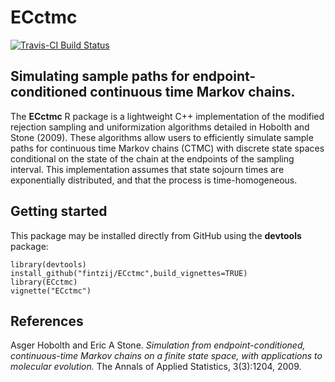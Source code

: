 # ECctmc
[![Travis-CI Build Status](https://travis-ci.org/fintzij/ECctmc.svg?branch=master)](https://travis-ci.org/fintzij/ECctmc)
## Simulating sample paths for endpoint-conditioned continuous time Markov chains.
The __ECctmc__ R package is a lightweight C++ implementation of the modified rejection sampling and uniformization algorithms detailed in Hobolth and Stone (2009). 
These algorithms allow users to efficiently simulate sample paths for continuous time Markov chains (CTMC) with discrete state spaces conditional on the state of the chain at the endpoints of the sampling interval. 
This implementation assumes that state sojourn times are exponentially distributed, and that the process is time-homogeneous. 

## Getting started
This package may be installed directly from GitHub using the __devtools__ package:

```
library(devtools)
install_github("fintzij/ECctmc",build_vignettes=TRUE) 
library(ECctmc)
vignette("ECctmc")
```

## References
Asger Hobolth and Eric A Stone. *Simulation from endpoint-conditioned, continuous-time Markov chains on a finite state space, with applications to molecular evolution.* The Annals of Applied Statistics, 3(3):1204, 2009.
